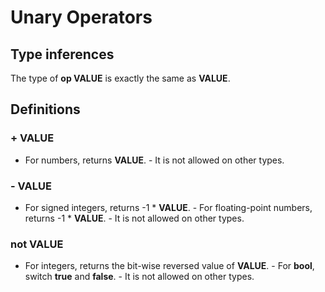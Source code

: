 # Unary Operators

## Type inferences

The type of **op VALUE** is exactly the same as **VALUE**.

## Definitions

### + VALUE

- For numbers, returns **VALUE**. - It is not allowed on other types.

### - VALUE

- For signed integers, returns -1 * **VALUE**. - For floating-point numbers, returns -1 * **VALUE**. - It is not allowed on other types.

### not VALUE

- For integers, returns the bit-wise reversed value of **VALUE**. - For **bool**, switch **true** and **false**. - It is not allowed on other types.

